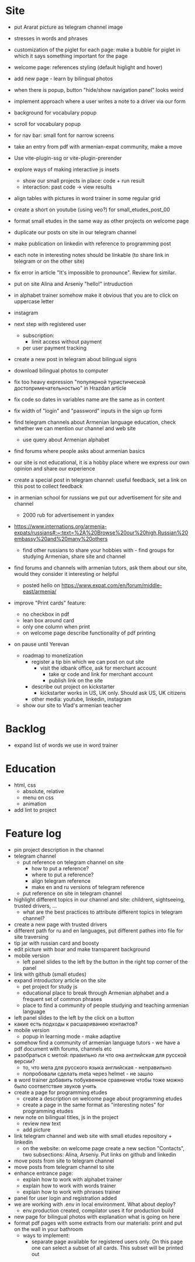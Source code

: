 
# Site
* put Ararat picture as telegram channel image
* stresses in words and phrases
* customization of the piglet for each page: make a bubble for piglet in which it says something important for the page
* welcome page: references styling (default higlight and hover)
* add new page - learn by bilingual photos
* when there is popup, button "hide/show navigation panel" looks weird
* implement approach where a user writes a note to a driver via our form
* background for vocabulary popup
* scroll for vocabulary popup
* for nav bar: small font for narrow screens
* take an entry from pdf with armenian-expat community, make a move
* Use vite-plugin-ssg or vite-plugin-prerender
* explore ways of making interactive js insets 
  * show our small projects in place: code + run result
  * interaction: past code -> view results
* align tables with pictures in word trainer in some regular grid
* create a short on youtube (using veo?) for small_etudes_post_00
* format small etudes in the same way as other projects on welcome page
* duplicate our posts on site in our telegram channel
* make publication on linkedin with reference to programming post
* each note in interesting notes should be linkable (to share link in telegram or on the other site)
* fix error in article "It's impossible to pronounce". Review for similar.
* put on site Alina and Arseniy "hello!" intruduction
* in alphabet trainer somehow make it obvious that you are to click on uppercase letter
* instagram
* next step with registered user
  * subscription:
    * limit access without payment
  * per user payment tracking
* create a new post in telegram about bilingual signs
* download bilingual photos to computer
* fix too heavy expression "популярной туристической достопримечательностью" in Hrazdan article
* fix code so dates in variables name are the same as in content
* fix width of "login" and "password" inputs in the sign up form
* find telegram channels about Armenian language education, check whether we can mention our channel and web site
  * use query about Armenian alphabet
* find forums where people asks about armenian basics
* our site is not educational, it is a hobby place where we express our own opinion and share our experience
* create a special post in telegram channel: useful feedback, set a link on this post to collect feedback
* in armenian school for russians we put our advertisement for site and channel
  * 2000 rub for advertisement in yandex
* https://www.internations.org/armenia-expats/russians#:~:text=%2A%20Browse%20our%20high,Russian%20embassy%20and%20many%20others
  * find other russians to share your hobbies with - find groups for studying Armenian, share site and channel
* find forums and channels with armenian tutors, ask them about our site, would they consider it interesting or helpful
  * posted hello on https://www.expat.com/en/forum/middle-east/armenia/
* improve "Print cards" feature:
  * no checkbox in pdf
  * lean box around card 
  * only one column when print
  * on welcome page describe functionality of pdf printing



* on pause until Yerevan
  * roadmap to monetization
    * register a tip bin which we can post on out site
      * visit the idbank office, ask for merchant account
        * take qr code and link for merchant account
        * publish link on the site
    * describe out project on kickstarter
      * kickstarter works in US, UK only. Should ask US, UK citizens
    * other media: youtube, linkedin, instagram
  * show our site to Vlad's armenian teacher


# Backlog
* expand list of words we use in word trainer



# Education
* html, css
  * absolute, relative
  * menu on css
  * animation
* add lint to project

# Feature log
* pin project description in the channel
* telegram channel
  * put reference on telegram channel on site
    * how to put a reference?
    * where to put a reference?
    * align telegram reference
    * make en and ru versions of telegram reference
  * put reference on site in telegram channel
* highlight different topics in our channel and site: childrent, sightseeing, trusted drivers, ...
  * what are the best practices to attribute different topics in telegram channel?
* create a new page with trusted drivers
* different path for ru and en languages, put different pathes into file for site traversing
* tip jar with russian card and boosty
* edit picture with boar and make transparent background
* mobile version
  * left panel slides to the left by the button in the right top corner of the panel
* link with github (small etudes)
* expand introductory article on the site
  * pet project for study js
  * educational place to break through Armenian alphabet and a frequent set of common phrases
  * place to find a community of people studying and teaching armenian language
* left panel slides to the left by the click on a button
* какие есть подходы к расшариванию контактов?
* mobile version
  * popup in learning mode - make adaptive
* somehow find a community of armenian language tutors - we have a pdf document with forums, channels etc
* разобраться с метой: правильно ли что она английская для русской версии?
  * то, что мета для русского языка английская - неправильно
  * попробовали сделать meta через helmet - не зашло
* в word trainer добавить побуквенное сравнение чтобы тоже можно было соответствие звуков учить
* create a page for programming etudes
  * create a description on welcome page about programming etudes
  * create a page in the same format as "interesting notes" for programming etudes
* new note on bilingual titles, js in the project
  * review new text
  * add picture
* link telegram channel and web site with small etudes repository + linkedin
  * on the website: on welcome page create a new section "Contacts", two subsections: Alina, Arseniy. Put links on github and linkedin
* move posts from site to telegram channel
* move posts from telegram channel to site
* enhance entrance page:
  * explain how to work with alphabet trainer
  * explain how to work with words trainer
  * explain how to work with phrases trainer
* panel for user login and registration added
* we are working with .env in local environment. What about deploy?
  * env.production created, compilator uses it for production build
* new page for bilingual photos with explanation what is going on here
* format pdf pages with some extracts from our materials: print and put on the wall in your bathroom
  * ways to implement:
    * separate page available for registered users only. On this page one can select a subset of all cards. This subset will be printed out
